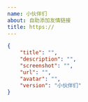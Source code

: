 ```yaml
---
name: 小伙伴们
about: 自助添加友情链接
title: https://
---
```

<!-- 标题请填写您的网址 -->
<!-- 请在双引号中填写内容 -->
```json
{
    "title": "",
    "description": "",
    "screenshot": "",
    "url": "",
    "avatar": "",
    "version": "小伙伴们"
}
```